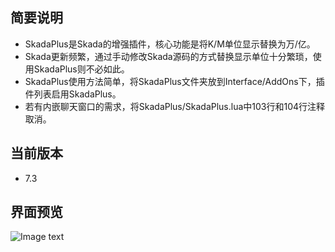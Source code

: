 ## 简要说明
* SkadaPlus是Skada的增强插件，核心功能是将K/M单位显示替换为万/亿。
* Skada更新频繁，通过手动修改Skada源码的方式替换显示单位十分繁琐，使用SkadaPlus则不必如此。
* SkadaPlus使用方法简单，将SkadaPlus文件夹放到Interface/AddOns下，插件列表启用SkadaPlus。
* 若有内嵌聊天窗口的需求，将SkadaPlus/SkadaPlus.lua中103行和104行注释取消。

## 当前版本
* 7.3

## 界面预览
![Image text](https://raw.githubusercontent.com/Yeatol/WOW-SkadaPlus/master/SkadaPlus.jpg)
